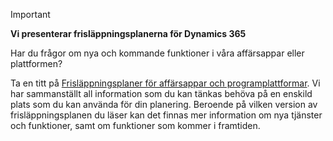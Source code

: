 > [!IMPORTANT]
> **Vi presenterar frisläppningsplanerna för Dynamics 365**
>
> Har du frågor om nya och kommande funktioner i våra affärsappar eller plattformen? 
> 
> Ta en titt på [Frisläppningsplaner för affärsappar och programplattformar](https://go.microsoft.com/fwlink/?linkid=2010158). Vi har sammanställt all information som du kan tänkas behöva på en enskild plats som du kan använda för din planering. Beroende på vilken version av frisläppningsplanen du läser kan det finnas mer information om nya tjänster och funktioner, samt om funktioner som kommer i framtiden.
